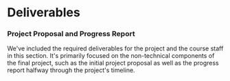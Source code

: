 # Deliverables

### Project Proposal and Progress Report

We've included the required deliverables for the project and the course staff in this section. It's primarily focused on the non-technical components of the final project, such as the initial project proposal as well as the progress report halfway through the project's timeline.
